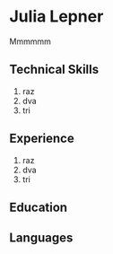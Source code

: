 # Julia Lepner 

Mmmmmm

## Technical Skills 

1. raz
1. dva
1. tri


## Experience

1. raz
1. dva
1. tri

## Education

## Languages


